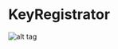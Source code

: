 # KeyRegistrator
![alt tag](https://cloud.githubusercontent.com/assets/13080767/16265884/826e1680-388a-11e6-9ee7-2c8ef62ec846.png)
